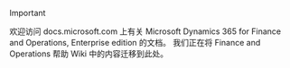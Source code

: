> [!IMPORTANT]
> 欢迎访问 docs.microsoft.com 上有关 Microsoft Dynamics 365 for Finance and Operations, Enterprise edition 的文档。 我们正在将 Finance and Operations 帮助 Wiki 中的内容迁移到此处。 

